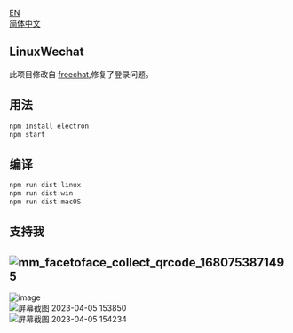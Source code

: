 [EN](README.md)  
[简体中文](README_CN.md)  
  
## LinuxWechat
此项目修改自 [freechat](https://github.com/eNkru/freechat),修复了登录问题。  
  
## 用法
```js
npm install electron
npm start
```
## 编译
```js
npm run dist:linux
npm run dist:win
npm run dist:macOS
```
## 支持我
![mm_facetoface_collect_qrcode_1680753871495](https://user-images.githubusercontent.com/129872486/230269748-8bbbbdea-cbc6-413f-9ec3-119d44a5c4f5.png)
---
  
![image](https://user-images.githubusercontent.com/129872486/230012642-8bffd6e6-6385-4d7b-bc18-b08034ff42ed.png)  
![屏幕截图 2023-04-05 153850](https://user-images.githubusercontent.com/129872486/230014421-260c4b32-8873-4a6b-bc32-e0fa2b52e3f7.png)  
![屏幕截图 2023-04-05 154234](https://user-images.githubusercontent.com/129872486/230014599-0d3a1267-a21e-40f8-a880-7b01d62498b1.png)  
